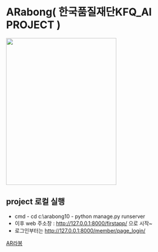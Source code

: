 # ARabong( 한국품질재단KFQ_AI PROJECT )
<img src="https://user-images.githubusercontent.com/78269661/132180090-24546087-d25b-4f53-9743-8278ea830700.png"  width="300" height="400">

## project 로컬 실행
+ cmd - cd c:\arabong10 - python manage.py runserver
+ 이후 web 주소창 : http://127.0.0.1:8000/firstapp/ 으로 시작~
+ 로그인부터는 http://127.0.0.1:8000/member/page_login/
 
[AR라봉](https://prezi.com/view/boZX49NlIkgKDZIqRMpG/)
